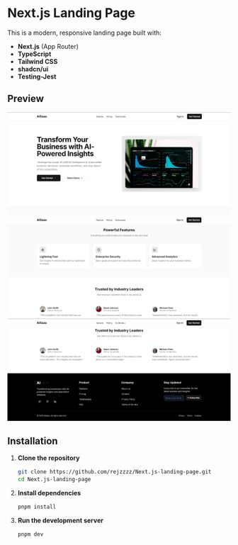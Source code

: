# Next.js Landing Page

This is a modern, responsive landing page built with:

-   **Next.js** (App Router)
-   **TypeScript**
-   **Tailwind CSS**
-   **shadcn/ui**
-   **Testing-Jest**

## Preview

![Landing Page Screenshot 1](public/landing-page-img-1.png)  
![Landing Page Screenshot 2](public/landing-page-img-2.png)  
![Landing Page Screenshot 3](public/landing-page-img-3.png)

## Installation

1. **Clone the repository**

    ```sh
    git clone https://github.com/rejzzzz/Next.js-landing-page.git
    cd Next.js-landing-page
    ```

2. **Install dependencies**

    ```sh
    pnpm install
    ```

3. **Run the development server**
    ```sh
    pnpm dev
    ```

